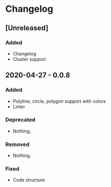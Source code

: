# Changelog

## [Unreleased]
 ### Added
 - Changelog
 - Cluster support
 ## 2020-04-27 - 0.0.8
 ### Added
 - Polyline, circle, polygon support with colors
 - Linter
 ### Deprecated
 - Nothing.
 ### Removed
 - Nothing.
 ### Fixed
 - Code structure

 [0.0.8]: https://github.com/2gis/MapGL-iOS/compare/0.0.6...0.0.8
 [0.0.6]: https://github.com/2gis/MapGL-iOS/compare/0.0.5...0.0.6
 [0.0.5]: https://github.com/2gis/MapGL-iOS/compare/0.0.4...0.0.5
 [0.0.4]: https://github.com/2gis/MapGL-iOS/compare/0.0.3...0.0.4
 [0.0.3]: https://github.com/2gis/MapGL-iOS/compare/0.0.2...0.0.3
 [0.0.2]: https://github.com/2gis/MapGL-iOS/compare/0.0.1...0.0.2
